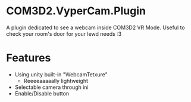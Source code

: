 # COM3D2.VyperCam.Plugin

A plugin dedicated to see a webcam inside COM3D2 VR Mode. Useful to check your room's door for your lewd needs :3

# Features
- Using unity built-in "WebcamTetxure"
  - Reeeeaaaaally lightweight
- Selectable camera through ini
- Enable/Disable button
